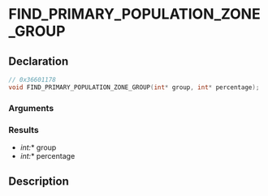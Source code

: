 # FIND_PRIMARY_POPULATION_ZONE_GROUP

## Declaration
```cpp
// 0x36601178
void FIND_PRIMARY_POPULATION_ZONE_GROUP(int* group, int* percentage);
```

### Arguments

### Results
- **int*:** group
- **int*:** percentage

## Description
